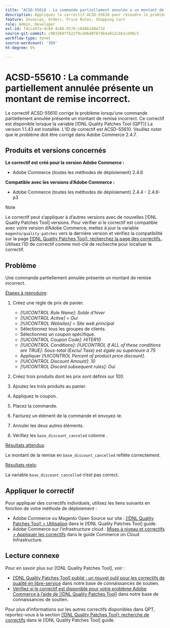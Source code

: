 ```yaml
---
title: "ACSD-55610 : La commande partiellement annulée a un montant de remise incorrect"
description: Appliquez le correctif ACSD-55610 pour résoudre le problème Adobe Commerce lorsqu’une commande partiellement annulée présente un montant de remise incorrect.
feature: Invoices, Orders, Price Rules, Shopping Cart
role: Admin, Developer
exl-id: f4cca4fa-dc04-4c86-9176-c648b1d0e732
source-git-commit: c903360ffb22f9cd4648f6fdb4a812cb61cd90c5
workflow-type: tm+mt
source-wordcount: '369'
ht-degree: 0%

---
```


# ACSD-55610 : La commande partiellement annulée présente un montant de remise incorrect.

Le correctif ACSD-55610 corrige le problème lorsqu’une commande partiellement annulée présente un montant de remise incorrect. Ce correctif est disponible lorsque la variable [!DNL Quality Patches Tool (QPT)] La version 1.1.43 est installée. L’ID de correctif est ACSD-55610. Veuillez noter que le problème doit être corrigé dans Adobe Commerce 2.4.7.

## Produits et versions concernés

**Le correctif est créé pour la version Adobe Commerce :**

* Adobe Commerce (toutes les méthodes de déploiement) 2.4.6

**Compatible avec les versions d’Adobe Commerce :**

* Adobe Commerce (toutes les méthodes de déploiement) 2.4.4 - 2.4.6-p3

>[!NOTE]
>
>Le correctif peut s’appliquer à d’autres versions avec de nouvelles [!DNL Quality Patches Tool] versions. Pour vérifier si le correctif est compatible avec votre version d’Adobe Commerce, mettez à jour la variable `magento/quality-patches` vers la dernière version et vérifiez la compatibilité sur la page [[!DNL Quality Patches Tool]: recherchez la page des correctifs.](https://experienceleague.adobe.com/tools/commerce-quality-patches/index.html). Utilisez l’ID de correctif comme mot-clé de recherche pour localiser le correctif.

## Problème

Une commande partiellement annulée présente un montant de remise incorrect.

<u>Étapes à reproduire</u>:

1. Créez une règle de prix de panier.

   * *[!UICONTROL Rule Name]*: *Solde d&#39;hiver*
   * *[!UICONTROL Active]* = *Oui*
   * *[!UICONTROL Websites]* = *Site web principal*
   * Sélectionnez tous les groupes de clients.
   * Sélectionnez un coupon spécifique.
   * *[!UICONTROL Coupon Code]*: *HITER10*
   * *[!UICONTROL Conditions]*: *[!UICONTROL If ALL of these conditions are TRUE]*: *Sous-total (Exclu) Taxe) est égale ou supérieure à 75*
   * Appliquer *[!UICONTROL Percent of product price discount]*.
   * *[!UICONTROL Discount Amount]*: *10*
   * *[!UICONTROL Discard subsequent rules]*: *Oui*

1. Créez trois produits dont les prix sont définis sur 100.
1. Ajoutez les trois produits au panier.
1. Appliquez le coupon.
1. Placez la commande.
1. Facturez un élément de la commande et envoyez-le.
1. Annuler les deux autres éléments.
1. Vérifiez les `base_discount_canceled` colonne .

<u>Résultats attendus</u>:

Le montant de la remise en `base_discount_cancelled` reflète correctement.

<u>Résultats réels</u>:

La variable `base_discount_cancelled` n’est pas correct.

## Appliquer le correctif

Pour appliquer des correctifs individuels, utilisez les liens suivants en fonction de votre méthode de déploiement :

* Adobe Commerce ou Magento Open Source sur site : [[!DNL Quality Patches Tool] > Utilisation](https://experienceleague.adobe.com/docs/commerce-operations/tools/quality-patches-tool/usage.html) dans le [!DNL Quality Patches Tool] guide.
* Adobe Commerce sur l’infrastructure cloud : [Mises à niveau et correctifs > Appliquer les correctifs](https://experienceleague.adobe.com/docs/commerce-cloud-service/user-guide/develop/upgrade/apply-patches.html) dans le guide Commerce on Cloud Infrastructure.

## Lecture connexe

Pour en savoir plus sur [!DNL Quality Patches Tool], voir :

* [[!DNL Quality Patches Tool] publié : un nouvel outil pour les correctifs de qualité en libre-service](/help/announcements/adobe-commerce-announcements/magento-quality-patches-released-new-tool-to-self-serve-quality-patches.md) dans notre base de connaissances de soutien.
* [Vérifiez si le correctif est disponible pour votre problème Adobe Commerce à l’aide de [!DNL Quality Patches Tool]](/help/support-tools/patches-available-in-qpt-tool/check-patch-for-magento-issue-with-magento-quality-patches.md) dans notre base de connaissances de soutien.

Pour plus d’informations sur les autres correctifs disponibles dans QPT, reportez-vous à la section [[!DNL Quality Patches Tool]: recherche de correctifs](https://experienceleague.adobe.com/tools/commerce-quality-patches/index.html) dans le [!DNL Quality Patches Tool] guide.
